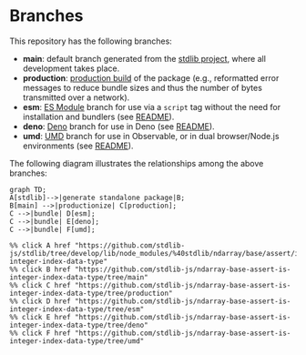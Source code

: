 <!--

@license Apache-2.0

Copyright (c) 2022 The Stdlib Authors.

Licensed under the Apache License, Version 2.0 (the "License");
you may not use this file except in compliance with the License.
You may obtain a copy of the License at

    http://www.apache.org/licenses/LICENSE-2.0

Unless required by applicable law or agreed to in writing, software
distributed under the License is distributed on an "AS IS" BASIS,
WITHOUT WARRANTIES OR CONDITIONS OF ANY KIND, either express or implied.
See the License for the specific language governing permissions and
limitations under the License.

-->

# Branches

This repository has the following branches:

-   **main**: default branch generated from the [stdlib project][stdlib-url], where all development takes place.
-   **production**: [production build][production-url] of the package (e.g., reformatted error messages to reduce bundle sizes and thus the number of bytes transmitted over a network).
-   **esm**: [ES Module][esm-url] branch for use via a `script` tag without the need for installation and bundlers (see [README][esm-readme]).
-   **deno**: [Deno][deno-url] branch for use in Deno (see [README][deno-readme]).
-   **umd**: [UMD][umd-url] branch for use in Observable, or in dual browser/Node.js environments (see [README][umd-readme]).

The following diagram illustrates the relationships among the above branches:

```mermaid
graph TD;
A[stdlib]-->|generate standalone package|B;
B[main] -->|productionize| C[production];
C -->|bundle| D[esm];
C -->|bundle| E[deno];
C -->|bundle| F[umd];

%% click A href "https://github.com/stdlib-js/stdlib/tree/develop/lib/node_modules/%40stdlib/ndarray/base/assert/is-integer-index-data-type"
%% click B href "https://github.com/stdlib-js/ndarray-base-assert-is-integer-index-data-type/tree/main"
%% click C href "https://github.com/stdlib-js/ndarray-base-assert-is-integer-index-data-type/tree/production"
%% click D href "https://github.com/stdlib-js/ndarray-base-assert-is-integer-index-data-type/tree/esm"
%% click E href "https://github.com/stdlib-js/ndarray-base-assert-is-integer-index-data-type/tree/deno"
%% click F href "https://github.com/stdlib-js/ndarray-base-assert-is-integer-index-data-type/tree/umd"
```

[stdlib-url]: https://github.com/stdlib-js/stdlib/tree/develop/lib/node_modules/%40stdlib/ndarray/base/assert/is-integer-index-data-type
[production-url]: https://github.com/stdlib-js/ndarray-base-assert-is-integer-index-data-type/tree/production
[deno-url]: https://github.com/stdlib-js/ndarray-base-assert-is-integer-index-data-type/tree/deno
[deno-readme]: https://github.com/stdlib-js/ndarray-base-assert-is-integer-index-data-type/blob/deno/README.md
[umd-url]: https://github.com/stdlib-js/ndarray-base-assert-is-integer-index-data-type/tree/umd
[umd-readme]: https://github.com/stdlib-js/ndarray-base-assert-is-integer-index-data-type/blob/umd/README.md
[esm-url]: https://github.com/stdlib-js/ndarray-base-assert-is-integer-index-data-type/tree/esm
[esm-readme]: https://github.com/stdlib-js/ndarray-base-assert-is-integer-index-data-type/blob/esm/README.md